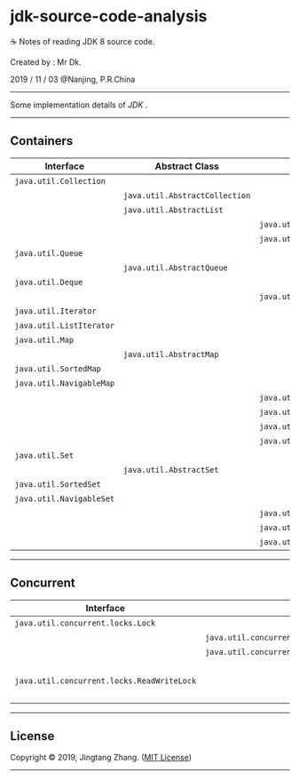 # jdk-source-code-analysis

☕ Notes of reading JDK 8 source code.

Created by : Mr Dk.

2019 / 11 / 03 @Nanjing, P.R.China

---

Some implementation details of _JDK_ .

---

## Containers

| Interface                | Abstract Class                 | Class                       | Link                                                       |
| ------------------------ | ------------------------------ | --------------------------- | ---------------------------------------------------------- |
| `java.util.Collection`   |                                |                             | [link](Interface%20%2d%20java.util.Collection.md)              |
|                          | `java.util.AbstractCollection` |                             | [link](Abstract%20Class%20%2d%20java.util.AbstractCollection.md) |
|                          | `java.util.AbstractList`       |                             | [link](Abstract%20Class%20%2d%20java.util.AbstractList.md)       |
|                          |                                | `java.util.ArrayList`       | [link](Class%20%2d%20java.util.ArrayList.md)                   |
|                          |                                | `java.util.LinkedList`      | [link](Class%20%2d%20java.util.LinkedList.md)                  |
| `java.util.Queue`        |                                |                             | [link](Interface%20%2d%20java.util.Queue.md)                   |
|                          | `java.util.AbstractQueue`      |                             | [link](Abstract%20Class%20%2d%20java.util.AbstractQueue.md)      |
| `java.util.Deque`        |                                |                             | [link](Interface%20%2d%20java.util.Deque.md)                   |
|                          |                                | `java.util.PriorityQueue`   | [link](Class%20%2d%20java.util.PriorityQueue.md)               |
| `java.util.Iterator`     |                                |                             | [link](Interface%20%2d%20java.util.Iterator.md)                |
| `java.util.ListIterator` |                                |                             | [link](Interface%20%2d%20java.util.ListIterator.md)            |
| `java.util.Map`          |                                |                             | [link](Interface%20%2d%20java.util.Map.md)                     |
|                          | `java.util.AbstractMap`        |                             | [link](Abstract%20Class%20%2d%20java.util.AbstractMap.md)        |
| `java.util.SortedMap`    |                                |                             | [link](Interface%20%2d%20java.util.SortedMap.md)               |
| `java.util.NavigableMap` |                                |                             | [link](Interface%20%2d%20java.util.NavigableMap.md)            |
|                          |                                | `java.util.TreeMap`         | [link](Class%20%2d%20java.util.TreeMap.md)                     |
|                          |                                | `java.util.HashMap`         | [link](Class%20%2d%20java.util.HashMap.md)                     |
|                          |                                | `java.util.LinkedHashMap`   | [link](Class%20%2d%20java.util.LinkedHashMap.md)               |
|                          |                                | `java.util.IdentityHashMap` | [link](Class%20%2d%20java.util.IdentityHashMap.md)             |
| `java.util.Set`          |                                |                             | [link](Interface%20%2d%20java.util.Set.md)                     |
|                          | `java.util.AbstractSet`        |                             | [link](Abstract%20Class%20%2d%20java.util.AbstractSet.md)        |
| `java.util.SortedSet`    |                                |                             | [link](Interface%20%2d%20java.util.SortedSet.md)               |
| `java.util.NavigableSet` |                                |                             | [link](Interface%20%2d%20java.util.NavigableSet.md)            |
|                          |                                | `java.util.TreeSet`         | [link](Class%20%2d%20java.util.TreeSet.md)                     |
|                          |                                | `java.util.HashSet`         | [link](Class%20%2d%20java.util.HashSet.md)                     |
|                          |                                | `java.util.LinkedHashSet`   | [link](Class%20%2d%20java.util.LinkedHashSet.md)               |

---

## Concurrent

| Interface                         | Abstract Class                                           | Class | Link                                                         |
| --------------------------------- | -------------------------------------------------------- | ----- | ------------------------------------------------------------ |
| `java.util.concurrent.locks.Lock` |  |       | [link](Interface%20%2d%20java.util.concurrent.locks.Lock.md) |
|  | `java.util.concurrent.locks.AbstractOwnableSynchronizer` |  | [link](Abstract%20Class%20%2d%20java.util.concurrent.locks.AbstractOwnableSynchronizer.md) |
|  | `java.util.concurrent.locks.AbstractQueuedSynchronizer`  |  | [link](Abstract%20Class%20%2d%20java.util.concurrent.locks.AbstractQueuedSynchronizer.md) |
|  |  | `java.util.concurrent.locks.ReentrantLock` | [link](Class%20%2d%20java.util.concurrent.locks.ReentrantLock.md) |
| `java.util.concurrent.locks.ReadWriteLock` |  |  | [link](Interface%20%2d%20java.util.concurrent.locks.ReadWriteLock.md) |
|  |  | `java.util.concurrent.locks.ReentrantReadWriteLock` | [link](Class%20%2d%20java.util.concurrent.locks.ReentrantReadWriteLock.md) |

---

## License

Copyright © 2019, Jingtang Zhang. ([MIT License](LICENSE))

---

